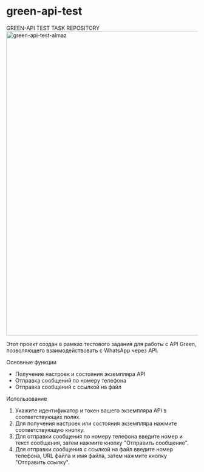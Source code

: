 # green-api-test
GREEN-API TEST TASK REPOSITORY
<img width="800" alt="green-api-test-almaz" src="https://github.com/almazio/green-api-test/assets/44086148/4c2b3004-0547-4b0b-a985-1181732fc113">

Этот проект создан в рамках тестового задания для работы с API Green, позволяющего взаимодействовать с WhatsApp через API.

Основные функции
- Получение настроек и состояния экземпляра API
- Отправка сообщений по номеру телефона
- Отправка сообщений с ссылкой на файл

Использование
1. Укажите идентификатор и токен вашего экземпляра API в соответствующих полях.
2. Для получения настроек или состояния экземпляра нажмите соответствующую кнопку.
3. Для отправки сообщения по номеру телефона введите номер и текст сообщения, затем нажмите кнопку "Отправить сообщение".
4. Для отправки сообщения с ссылкой на файл введите номер телефона, URL файла и имя файла, затем нажмите кнопку "Отправить ссылку".

